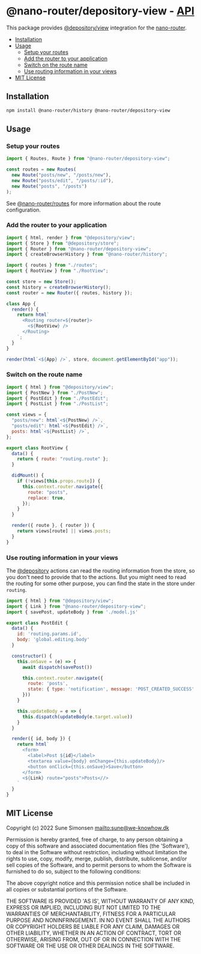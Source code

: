 # @nano-router/depository-view - [API](./API.md)

This package provides
[@depository/view](https://github.com/sunesimonsen/depository/tree/main/packages/view)
integration for the [nano-router](../router).

<!-- toc -->

- [Installation](#installation)
- [Usage](#usage)
  - [Setup your routes](#setup-your-routes)
  - [Add the router to your application](#add-the-router-to-your-application)
  - [Switch on the route name](#switch-on-the-route-name)
  - [Use routing information in your views](#use-routing-information-in-your-views)
- [MIT License](#mit-license)

<!-- tocstop -->

## Installation

```sh
npm install @nano-router/history @nano-router/depository-view
```

## Usage

### Setup your routes

```js
import { Routes, Route } from "@nano-router/depository-view";

const routes = new Routes(
  new Route("posts/new", "/posts/new"),
  new Route("posts/edit", "/posts/:id"),
  new Route("posts", "/posts")
);
```

See [@nano-router/routes](../routes/) for more information about the route
configuration.

### Add the router to your application

```js
import { html, render } from "@depository/view";
import { Store } from "@depository/store";
import { Router } from "@nano-router/depository-view";
import { createBrowserHistory } from "@nano-router/history";

import { routes } from "./routes";
import { RootView } from "./RootView";

const store = new Store();
const history = createBrowserHistory();
const router = new Router({ routes, history });

class App {
  render() {
    return html`
      <Routing router=${router}>
        <${RootView} />
      </Routing>
    `;
  }
}

render(html`<${App} />`, store, document.getElementById("app"));
```

### Switch on the route name

```js
import { html } from "@depository/view";
import { PostNew } from "./PostNew";
import { PostEdit } from "./PostEdit";
import { PostList } from "./PostList";

const views = {
  "posts/new": html`<${PostNew} />`,
  "posts/edit": html`<${PostEdit} />`,
  posts: html`<${PostList} />`,
};

export class RootView {
  data() {
    return { route: "routing.route" };
  }

  didMount() {
    if (!views[this.props.route]) {
      this.context.router.navigate({
        route: "posts",
        replace: true,
      });
    }
  }

  render({ route }, { router }) {
    return views[route] || views.posts;
  }
}
```

### Use routing information in your views

The [@depository](https://github.com/sunesimonsen/depository) actions can read the routing information from the store, so you don't need to provide that to the actions. But you might need to read the routing for some other purpose, you can find the state in the store under `routing`.

```js
import { html } from "@depository/view";
import { Link } from "@nano-router/depository-view";
import { savePost, updateBody } from './model.js'

export class PostEdit {
  data() {
    id: 'routing.params.id',
    body: 'global.editing.body'
  }

  constructor() {
    this.onSave = (e) => {
      await dispatch(savePost())

      this.context.router.navigate({
        route: 'posts',
        state: { type: 'notification', message: 'POST_CREATED_SUCCESS' }
      }))
    }

    this.updateBody = e => {
      this.dispatch(updateBody(e.target.value))
    }
  }

  render({ id, body }) {
    return html`
      <form>
        <label>Post ${id}</label>
        <textarea value={body} onChange={this.updateBody}/>
        <button onClick={this.onSave}>Save</button>
      </form>
      <${Link} route="posts">Posts<//>
    `
  }
}
```

## MIT License

Copyright (c) 2022 Sune Simonsen <mailto:sune@we-knowhow.dk>

Permission is hereby granted, free of charge, to any person obtaining
a copy of this software and associated documentation files (the
'Software'), to deal in the Software without restriction, including
without limitation the rights to use, copy, modify, merge, publish,
distribute, sublicense, and/or sell copies of the Software, and to
permit persons to whom the Software is furnished to do so, subject to
the following conditions:

The above copyright notice and this permission notice shall be
included in all copies or substantial portions of the Software.

THE SOFTWARE IS PROVIDED 'AS IS', WITHOUT WARRANTY OF ANY KIND,
EXPRESS OR IMPLIED, INCLUDING BUT NOT LIMITED TO THE WARRANTIES OF
MERCHANTABILITY, FITNESS FOR A PARTICULAR PURPOSE AND
NONINFRINGEMENT. IN NO EVENT SHALL THE AUTHORS OR COPYRIGHT HOLDERS BE
LIABLE FOR ANY CLAIM, DAMAGES OR OTHER LIABILITY, WHETHER IN AN ACTION
OF CONTRACT, TORT OR OTHERWISE, ARISING FROM, OUT OF OR IN CONNECTION
WITH THE SOFTWARE OR THE USE OR OTHER DEALINGS IN THE SOFTWARE.
